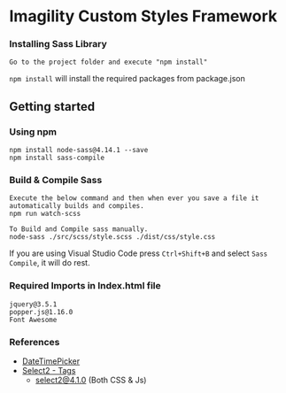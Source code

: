 Imagility Custom Styles Framework
============================================================================

### Installing Sass Library

```
Go to the project folder and execute "npm install"
```

`npm install` will install the required packages from package.json

## Getting started

### Using npm

```
npm install node-sass@4.14.1 --save
npm install sass-compile
```

### Build & Compile Sass

```
Execute the below command and then when ever you save a file it automatically builds and compiles.
npm run watch-scss
```

```
To Build and Compile sass manually. 
node-sass ./src/scss/style.scss ./dist/css/style.css
```

If you are using Visual Studio Code press `Ctrl+Shift+B` and select `Sass Compile`, it will do rest.

### Required Imports in Index.html file

    jquery@3.5.1
    popper.js@1.16.0
    Font Awesome

### References

   - [DateTimePicker](https://www.npmjs.com/package/bootstrap-datetime-picker)
   - [Select2 - Tags](https://select2.org/getting-started/basic-usage)
        - select2@4.1.0 (Both CSS & Js)

